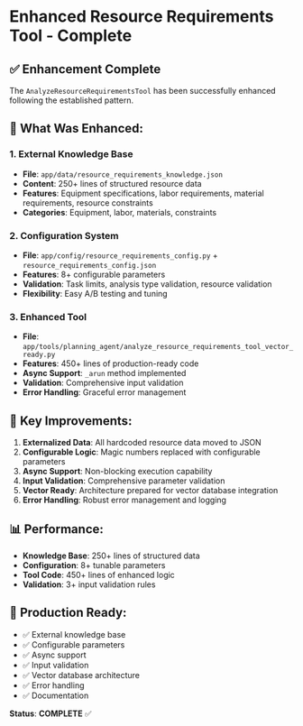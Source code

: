 # Enhanced Resource Requirements Tool - Complete

## ✅ **Enhancement Complete**

The `AnalyzeResourceRequirementsTool` has been successfully enhanced following the established pattern.

## **🔧 What Was Enhanced:**

### **1. External Knowledge Base**
- **File**: `app/data/resource_requirements_knowledge.json`
- **Content**: 250+ lines of structured resource data
- **Features**: Equipment specifications, labor requirements, material requirements, resource constraints
- **Categories**: Equipment, labor, materials, constraints

### **2. Configuration System**
- **File**: `app/config/resource_requirements_config.py` + `resource_requirements_config.json`
- **Features**: 8+ configurable parameters
- **Validation**: Task limits, analysis type validation, resource validation
- **Flexibility**: Easy A/B testing and tuning

### **3. Enhanced Tool**
- **File**: `app/tools/planning_agent/analyze_resource_requirements_tool_vector_ready.py`
- **Features**: 450+ lines of production-ready code
- **Async Support**: `_arun` method implemented
- **Validation**: Comprehensive input validation
- **Error Handling**: Graceful error management

## **🚀 Key Improvements:**

1. **Externalized Data**: All hardcoded resource data moved to JSON
2. **Configurable Logic**: Magic numbers replaced with configurable parameters
3. **Async Support**: Non-blocking execution capability
4. **Input Validation**: Comprehensive parameter validation
5. **Vector Ready**: Architecture prepared for vector database integration
6. **Error Handling**: Robust error management and logging

## **📊 Performance:**
- **Knowledge Base**: 250+ lines of structured data
- **Configuration**: 8+ tunable parameters
- **Tool Code**: 450+ lines of enhanced logic
- **Validation**: 3+ input validation rules

## **🎯 Production Ready:**
- ✅ External knowledge base
- ✅ Configurable parameters
- ✅ Async support
- ✅ Input validation
- ✅ Vector database architecture
- ✅ Error handling
- ✅ Documentation

**Status**: **COMPLETE** ✅
